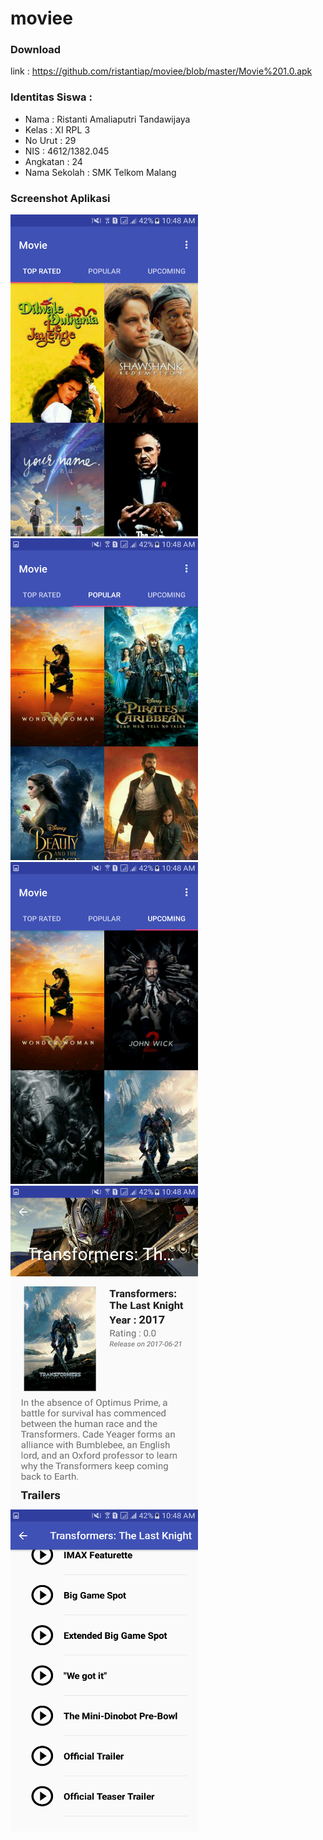 # moviee
### Download
link : https://github.com/ristantiap/moviee/blob/master/Movie%201.0.apk
### Identitas Siswa :
* Nama          : Ristanti Amaliaputri Tandawijaya
* Kelas         : XI RPL 3
* No Urut       : 29
* NIS           : 4612/1382.045
* Angkatan      : 24
* Nama Sekolah  : SMK Telkom Malang

### Screenshot Aplikasi
<img src="https://github.com/ristantiap/moviee/blob/master/Screenshot_20170612-104807.png" width="300" height="515" />
<img src="https://github.com/ristantiap/moviee/blob/master/Screenshot_20170612-104809.png" width="300" height="515" />
<img src="https://github.com/ristantiap/moviee/blob/master/Screenshot_20170612-104812.png" width="300" height="515" />
<img src="https://github.com/ristantiap/moviee/blob/master/Screenshot_20170612-104815.png" width="300" height="515" />
<img src="https://github.com/ristantiap/moviee/blob/master/Screenshot_20170612-104823.png" width="300" height="515" />


